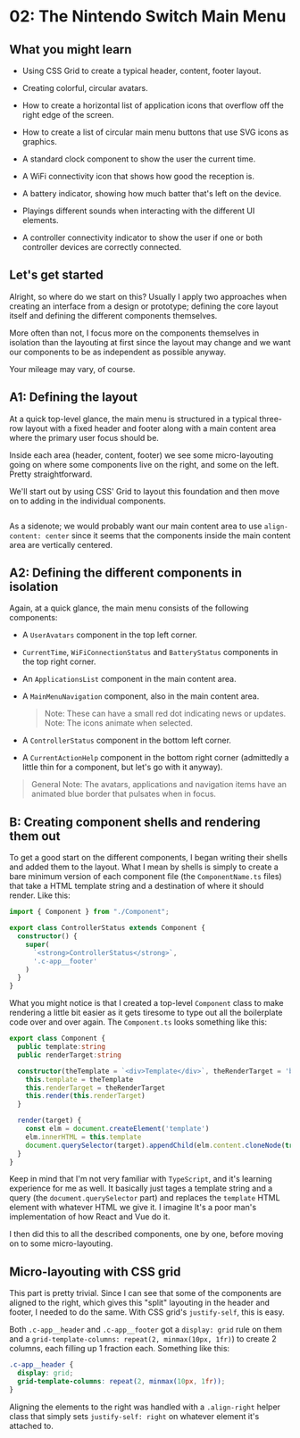 # 02: The Nintendo Switch Main Menu

## What you might learn
* Using CSS Grid to create a typical header, content, footer layout.

* Creating colorful, circular avatars.

* How to create a horizontal list of application icons that overflow off the right edge of the screen.

* How to create a list of circular main menu buttons that use SVG icons as graphics.

* A standard clock component to show the user the current time.

* A WiFi connectivity icon that shows how good the reception is.

* A battery indicator, showing how much batter that's left on the device.

* Playings different sounds when interacting with the different UI elements.

* A controller connectivity indicator to show the user if one or both controller devices are correctly connected.

## Let's get started
Alright, so where do we start on this? Usually I apply two approaches when creating an interface from a design or prototype; defining the core layout itself and defining the different components themselves.

More often than not, I focus more on the components themselves in isolation than the layouting at first since the layout may change and we want our components to be as independent as possible anyway.

Your mileage may vary, of course.

## A1: Defining the layout
At a quick top-level glance, the main menu is structured in a typical three-row layout with a fixed header and footer along with a main content area where the primary user focus should be.

Inside each area (header, content, footer) we see some micro-layouting going on where some components live on the right, and some on the left. Pretty straightforward.

We'll start out by using CSS' Grid to layout this foundation and then move on to adding in the individual components.

```css
```

As a sidenote; we would probably want our main content area to use `align-content: center` since it seems that the components inside the main content area are vertically centered.

## A2: Defining the different components in isolation
Again, at a quick glance, the main menu consists of the following components:

* A `UserAvatars` component in the top left corner.
* `CurrentTime`, `WiFiConnectionStatus` and `BatteryStatus` components in the top right corner.
* An `ApplicationsList` component in the main content area.
* A `MainMenuNavigation` component, also in the main content area.
  > Note: These can have a small red dot indicating news or updates.
  > Note: The icons animate when selected.

* A `ControllerStatus` component in the bottom left corner.
* A `CurrentActionHelp` component in the bottom right corner (admittedly a little thin for a component, but let's go with it anyway).

> General Note: The avatars, applications and navigation items have an animated blue border that pulsates when in focus.

## B: Creating component shells and rendering them out
To get a good start on the different components, I began writing their shells and added them to the layout. What I mean by shells is simply to create a bare minimum version of each component file (the `ComponentName.ts` files) that take a HTML template string and a destination of where it should render. Like this:

```typescript
import { Component } from "./Component";

export class ControllerStatus extends Component {
  constructor() {
    super(
      `<strong>ControllerStatus</strong>`,
      '.c-app__footer'
    )
  }
}
```

What you might notice is that I created a top-level `Component` class to make rendering a little bit easier as it gets tiresome to type out all the boilerplate code over and over again. The `Component.ts` looks something like this:

```typescript
export class Component {
  public template:string
  public renderTarget:string

  constructor(theTemplate = `<div>Template</div>`, theRenderTarget = 'body') {
    this.template = theTemplate
    this.renderTarget = theRenderTarget
    this.render(this.renderTarget)
  }

  render(target) {
    const elm = document.createElement('template')
    elm.innerHTML = this.template
    document.querySelector(target).appendChild(elm.content.cloneNode(true))
  }
}
```

Keep in mind that I'm not very familiar with `TypeScript`, and it's learning experience for me as well. It basically just tages a template string and a query (the `document.querySelector` part) and replaces the `template` HTML element with whatever HTML we give it. I imagine It's a poor man's implementation of how React and Vue do it.

I then did this to all the described components, one by one, before moving on to some micro-layouting.

## Micro-layouting with CSS grid
This part is pretty trivial. Since I can see that some of the components are aligned to the right, which gives this "split" layouting in the header and footer, I needed to do the same. With CSS grid's `justify-self`, this is easy.

Both `.c-app__header` and `.c-app__footer` got a `display: grid` rule on them and a `grid-template-columns: repeat(2, minmax(10px, 1fr)`) to create 2 columns, each filling up 1 fraction each. Something like this:

```css
.c-app__header {
  display: grid;
  grid-template-columns: repeat(2, minmax(10px, 1fr));
}
```

Aligning the elements to the right was handled with a `.align-right` helper class that simply sets `justify-self: right` on whatever element it's attached to.
